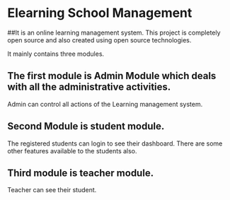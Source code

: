 # Elearning School Management

##It is an online learning management system.
This project is completely open source and also created using open source technologies. 

It mainly contains three modules.

## The first module is Admin Module which deals with all the administrative activities.
Admin can control all actions of the Learning management system. 

## Second Module is student module. 
The registered students can login to see their dashboard. There are some other features available to the students also.

## Third module is teacher module.
Teacher can see their student.
